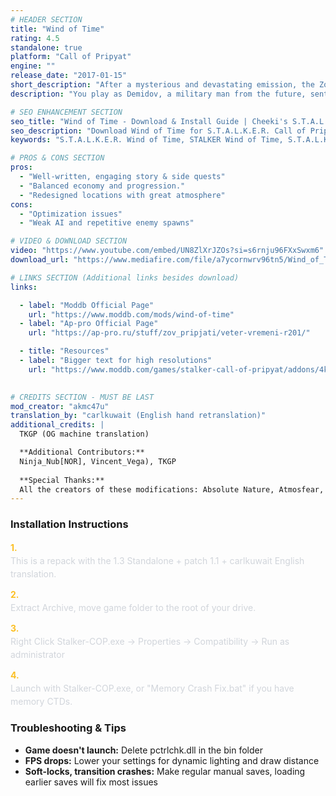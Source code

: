 ```yaml
---
# HEADER SECTION
title: "Wind of Time"
rating: 4.5
standalone: true
platform: "Call of Pripyat"
engine: ""
release_date: "2017-01-15"
short_description: "After a mysterious and devastating emission, the Zone has begun to devour everything, threatening all life on the planet. A soldier is sent into the past to uncover the source of the Zone instability, and prevent humanity's extinction."
description: "You play as Demidov, a military man from the future, sent into the past to investigate the Zone's emissions and prevent a catastrophic blowout that threatens the world. <br>What starts as a straightforward mission soon unravels into an elaborate web of conspiracy, hidden labs, faction conflicts, and moral dilemmas.<br>Wind of Time brings new lore that could almost be considered canon, with strong ties to the original Shadow of Chernobyl. Engaging side quests, carefully crafted locations, and in the end a deep exploration of survival themes, morality, friendship, and the Zone's true nature."

# SEO ENHANCEMENT SECTION
seo_title: "Wind of Time - Download & Install Guide | Cheeki's S.T.A.L.K.E.R. Mods Archive"
seo_description: "Download Wind of Time for S.T.A.L.K.E.R. Call of Pripyat. Complete installation guide, gameplay features, and detailed review on Cheeki's S.T.A.L.K.E.R. Mods Archive"
keywords: "S.T.A.L.K.E.R. Wind of Time, STALKER Wind of Time, S.T.A.L.K.E.R. story mods, STALKER story mods, Call of Pripyat mods, STALKER Call of Pripyat mods, Best STALKER Call of Pripyat mods, best S.T.A.L.K.E.R. mods 2025, best STALKER mods 2025, immersive STALKER mod, best STALKER mod, Cheeki Breeki"

# PROS & CONS SECTION
pros:
  - "Well-written, engaging story & side quests"
  - "Balanced economy and progression."
  - "Redesigned locations with great atmosphere"
cons:
  - "Optimization issues"
  - "Weak AI and repetitive enemy spawns"

# VIDEO & DOWNLOAD SECTION
video: "https://www.youtube.com/embed/UN8ZlXrJZOs?si=s6rnju96FXxSwxm6"
download_url: "https://www.mediafire.com/file/a7ycornwrv96tn5/Wind_of_Time.7z/file"

# LINKS SECTION (Additional links besides download)
links:    

  - label: "Moddb Official Page"
    url: "https://www.moddb.com/mods/wind-of-time"
  - label: "Ap-pro Official Page"
    url: "https://ap-pro.ru/stuff/zov_pripjati/veter-vremeni-r201/"

  - title: "Resources"
  - label: "Bigger text for high resolutions"
    url: "https://www.moddb.com/games/stalker-call-of-pripyat/addons/4k-font-for-call-of-pripyat-bigger-text"

    
# CREDITS SECTION - MUST BE LAST
mod_creator: "akmc47u"
translation_by: "carlkuwait (English hand retranslation)"
additional_credits: |
  TKGP (OG machine translation)

  **Additional Contributors:**
  Ninja_Nub[NOR], Vincent_Vega), TKGP
  
  **Special Thanks:**
  All the creators of these modifications: Absolute Nature, Atmosfear, Shoker Weapon Mod, Path in the Mist, In Spite of the Death, Valley of the Whistles, Pripyat: Breaking Point, STCoP Weapon Pack, Cubic Mini Mod, Spatial Anomaly, Call of Chernobyl, SWTC, SGM, AMK
---
```


### Installation Instructions

<div class="space-y-3 mt-4">
  <div class="flex items-start" style="gap: 0.75rem; margin-bottom: 0.75rem;">
    <span style="color: #fbbf24 !important; font-weight: bold; font-size: 0.875rem; flex-shrink: 0; line-height: 1.5; min-width: 1.2rem;">1.</span>
    <div style="flex: 1; line-height: 1.5;">
      <p style="margin: 0; color: #d1d5db;">This is a repack with the 1.3 Standalone + patch 1.1 + carlkuwait English translation.</p>
    </div>
  </div>

  <div class="flex items-start" style="gap: 0.75rem; margin-bottom: 0.75rem;">
    <span style="color: #fbbf24 !important; font-weight: bold; font-size: 0.875rem; flex-shrink: 0; line-height: 1.5; min-width: 1.2rem;">2.</span>
    <div style="flex: 1; line-height: 1.5;">
      <p style="margin: 0; color: #d1d5db;">Extract Archive, move game folder to the root of your drive.</p>
    </div>
  </div>

  <div class="flex items-start" style="gap: 0.75rem; margin-bottom: 0.75rem;">
    <span style="color: #fbbf24 !important; font-weight: bold; font-size: 0.875rem; flex-shrink: 0; line-height: 1.5; min-width: 1.2rem;">3.</span>
    <div style="flex: 1; line-height: 1.5;">
      <p style="margin: 0; color: #d1d5db;">Right Click Stalker-COP.exe → Properties → Compatibility → Run as administrator</p>
    </div>
  </div>

  <div class="flex items-start" style="gap: 0.75rem; margin-bottom: 0;">
    <span style="color: #fbbf24 !important; font-weight: bold; font-size: 0.875rem; flex-shrink: 0; line-height: 1.5; min-width: 1.2rem;">4.</span>
    <div style="flex: 1; line-height: 1.5;">
      <p style="margin: 0; color: #d1d5db;">Launch with Stalker-COP.exe, or "Memory Crash Fix.bat" if you have memory CTDs.</p>
    </div>
  </div>
</div>

### Troubleshooting & Tips

- **Game doesn't launch:** Delete pctrlchk.dll in the bin folder
- **FPS drops:** Lower your settings for dynamic lighting and draw distance
- **Soft-locks, transition crashes:** Make regular manual saves, loading earlier saves will fix most issues
